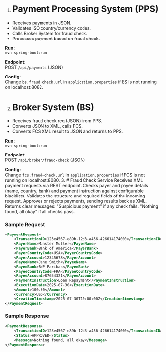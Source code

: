 1. # Payment Processing System (PPS)

- Receives payments in JSON.
- Validates ISO country/currency codes.
- Calls Broker System for fraud check.
- Processes payment based on fraud check.

**Run:**  
`mvn spring-boot:run`

**Endpoint:**  
POST `/api/payments` (JSON)

**Config:**  
Change `bs.fraud-check.url` in `application.properties` if BS is not running on localhost:8082.

2. # Broker System (BS)

- Receives fraud check req (JSON) from PPS.
- Converts JSON to XML, calls FCS.
- Converts FCS XML result to JSON and returns to PPS.

**Run:**  
`mvn spring-boot:run`

**Endpoint:**  
POST `/api/broker/fraud-check` (JSON)

**Config:**  
Change `fcs.fraud-check.url` in `application.properties` if FCS is not running on localhost:8080.
3. # Fraud  Check Service
Receives XML payment requests via REST endpoint.
Checks payer and payee details (name, country, bank) and payment instruction against configurable blacklists.
Validates the structure and required fields of the incoming request.
Approves or rejects payments, sending results back as XML.
Returns clear messages:
"Suspicious payment" if any check fails.
"Nothing found, all okay" if all checks pass.


### Sample Request

```xml
<PaymentRequest>
    <TransactionID>123e4567-e89b-12d3-a456-426614174000</TransactionID>
    <PayerName>Munster Muller</PayerName>
    <PayerBank>Bank of America</PayerBank>
    <PayerCountryCode>USA</PayerCountryCode>
    <PayerAccount>12345678</PayerAccount>
    <PayeeName>Jane Smith</PayeeName>
    <PayeeBank>BNP Paribas</PayeeBank>
    <PayeeCountryCode>FRA</PayeeCountryCode>
    <PayeeAccount>87654321</PayeeAccount>
    <PaymentInstruction>Loan Repayment</PaymentInstruction>
    <ExecutionDate>2025-07-30</ExecutionDate>
    <Amount>100.50</Amount>
    <Currency>USD</Currency>
    <CreationTimestamp>2025-07-30T10:00:00Z</CreationTimestamp>
</PaymentRequest>
```

### Sample Response

```xml
<PaymentResponse>
    <TransactionID>123e4567-e89b-12d3-a456-426614174000</TransactionID>
    <Status>APPROVED</Status>
    <Message>Nothing found, all okay</Message>
</PaymentResponse>
```
